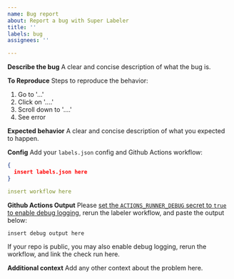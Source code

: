 ```yaml
---
name: Bug report
about: Report a bug with Super Labeler
title: ''
labels: bug
assignees: ''

---
```


**Describe the bug**
A clear and concise description of what the bug is.

**To Reproduce**
Steps to reproduce the behavior:
1. Go to '...'
2. Click on '....'
3. Scroll down to '....'
4. See error

**Expected behavior**
A clear and concise description of what you expected to happen.

**Config**
Add your `labels.json` config and Github Actions workflow:

```json
{
  insert labels.json here
}
```

```yaml
insert workflow here
```
**Github Actions Output**
Please [set the `ACTIONS_RUNNER_DEBUG` secret to `true` to enable debug logging](https://help.github.com/en/actions/configuring-and-managing-workflows/managing-a-workflow-run#enabling-debug-logging), rerun the labeler workflow, and paste the output below:

```
insert debug output here
```

If your repo is public, you may also enable debug logging, rerun the workflow, and link the check run here.

**Additional context**
Add any other context about the problem here.
